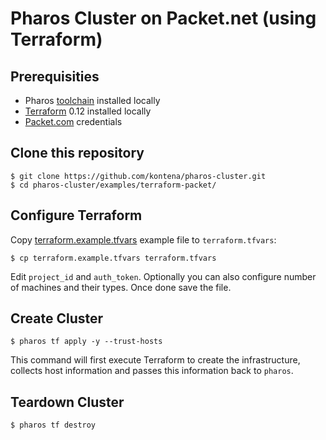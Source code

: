 # Pharos Cluster on Packet.net (using Terraform)


## Prerequisities

- Pharos [toolchain](https://docs.k8spharos.dev/install.html) installed locally
- [Terraform](https://www.terraform.io/) 0.12 installed locally
- [Packet.com](https://packet.com) credentials

## Clone this repository

```
$ git clone https://github.com/kontena/pharos-cluster.git
$ cd pharos-cluster/examples/terraform-packet/
```

## Configure Terraform

Copy [terraform.example.tfvars](./terraform.example.tfvars) example file to `terraform.tfvars`:

```
$ cp terraform.example.tfvars terraform.tfvars
```

Edit `project_id` and `auth_token`. Optionally you can also configure number of machines and their types. Once done save the file.

## Create Cluster

```
$ pharos tf apply -y --trust-hosts
```

This command will first execute Terraform to create the infrastructure, collects host information and passes this information back to `pharos`.

## Teardown Cluster

```
$ pharos tf destroy
```

